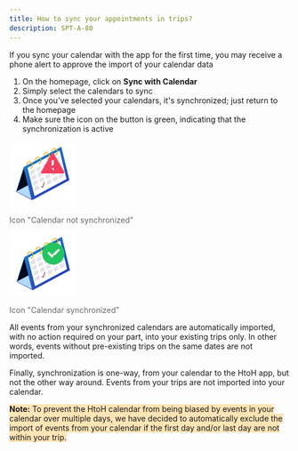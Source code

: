 ```yaml
---
title: How to sync your appointments in trips?
description: SPT-A-80
---
```


If you sync your calendar with the app for the first time, you may receive a phone alert to approve the import of your calendar data

1. On the homepage, click on **Sync with Calendar**
2. Simply select the calendars to sync
3. Once you've selected your calendars, it's synchronized; just return to the homepage
4. Make sure the icon on the button is green, indicating that the synchronization is active

![](./images/unsynced-calendar.jpeg)

<span style="color:dimgray;">Icon "Calendar not synchronized"</span>

![](./images/synced-calendar.jpeg)

<span style="color:dimgray;">Icon "Calendar synchronized"</span>

All events from your synchronized calendars are automatically imported, with no action required on your part, into your existing trips only. In other words, events without pre-existing trips on the same dates are not imported.

Finally, synchronization is one-way, from your calendar to the HtoH app, but not the other way around. Events from your trips are not imported into your calendar.

<span style="background-color:moccasin;">**Note:**</span><span style="background-color:moccasin;"> To prevent the HtoH calendar from being biased by events in your calendar over multiple days, we have decided to automatically exclude the import of events from your calendar if the first day and/or last day are not within your trip.</span>